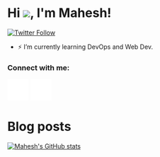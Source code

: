 # Hi <img src="https://github.com/TheDudeThatCode/TheDudeThatCode/blob/master/Assets/Hi.gif" width="24">, I'm Mahesh!

[![Twitter Follow](https://img.shields.io/twitter/follow/MaheshMoholkar_?color=1DA1F2&logo=twitter&style=for-the-badge)](https://twitter.com/intent/follow?original_referer=https%3A%2F%2Fgithub.com%2FMaheshr&screen_name=Mahesh)


- ⚡ I’m currently learning DevOps and Web Dev.

### Connect with me:

[![Twitter](./img/twitter-dark.svg)](https://twitter.com/MaheshMoholkar_#gh-dark-mode-only)
[![LinkedIn](./img/linkedin-dark.svg)](https://www.linkedin.com/in/mahesh1822/#gh-dark-mode-only)

# Blog posts
<!-- BLOG-POST-LIST:START -->
<!-- BLOG-POST-LIST:END -->

[![Mahesh's GitHub stats](https://github-readme-stats.vercel.app/api?username=MaheshMoholkar&count_private=true&theme=tokyonight)]()
